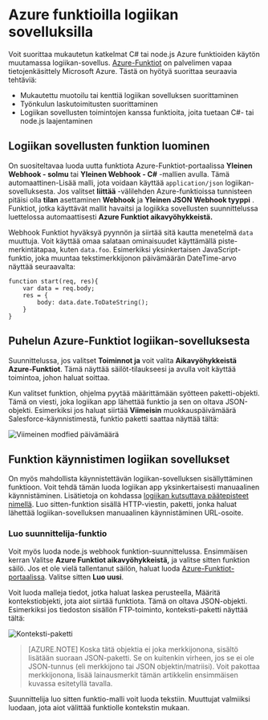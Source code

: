 <properties
   pageTitle="Azure funktioilla logiikan sovelluksilla | Microsoft Azure"
   description="Opettele käyttämään logiikan sovelluksilla Azure-Funktiot"
   services="logic-apps,functions"
   documentationCenter=".net,nodejs,java"
   authors="jeffhollan"
   manager="dwrede"
   editor=""/>

<tags
   ms.service="logic-apps"
   ms.devlang="multiple"
   ms.topic="article"
   ms.tgt_pltfrm="na"
   ms.workload="integration"
   ms.date="10/18/2016"
   ms.author="jehollan"/>

# <a name="using-azure-functions-with-logic-apps"></a>Azure funktioilla logiikan sovelluksilla

Voit suorittaa mukautetun katkelmat C# tai node.js Azure funktioiden käytön muutamassa logiikan-sovellus.  [Azure-Funktiot](../azure-functions/functions-overview.md) on palvelimen vapaa tietojenkäsittely Microsoft Azure. Tästä on hyötyä suorittaa seuraavia tehtäviä:

* Mukautettu muotoilu tai kenttiä logiikan sovelluksen suorittaminen
* Työnkulun laskutoimitusten suorittaminen
* Logiikan sovellusten toimintojen kanssa funktioita, joita tuetaan C#- tai node.js laajentaminen

## <a name="create-a-function-for-logic-apps"></a>Logiikan sovellusten funktion luominen

On suositeltavaa luoda uutta funktiota Azure-Funktiot-portaalissa **Yleinen Webhook - solmu** tai **Yleinen Webhook - C#** -mallien avulla. Tämä automaattinen-Lisää malli, jota voidaan käyttää `application/json` logiikan-sovelluksesta.  Jos valitset **liittää** -välilehden Azure-funktioissa tunnisteen pitäisi olla **tilan** asettaminen **Webhook** ja **Yleinen JSON** **Webhook tyyppi** .  Funktiot, jotka käyttävät mallit havaitsi ja logiikka sovellusten suunnittelussa luettelossa automaattisesti **Azure Funktiot aikavyöhykkeistä.**

Webhook Funktiot hyväksyä pyynnön ja siirtää sitä kautta menetelmä `data` muuttuja. Voit käyttää omaa salataan ominaisuudet käyttämällä piste-merkintätapaa, kuten `data.foo`.  Esimerkiksi yksinkertaisen JavaScript-funktio, joka muuntaa tekstimerkkijonon päivämäärän DateTime-arvo näyttää seuraavalta:

```
function start(req, res){
    var data = req.body;
    res = {
        body: data.date.ToDateString();
    }
}
```

## <a name="call-azure-functions-from-a-logic-app"></a>Puhelun Azure-Funktiot logiikan-sovelluksesta

Suunnittelussa, jos valitset **Toiminnot ja** voit valita **Aikavyöhykkeistä Azure-Funktiot**.  Tämä näyttää säilöt-tilaukseesi ja avulla voit käyttää toimintoa, johon haluat soittaa.  

Kun valitset funktion, ohjelma pyytää määrittämään syötteen paketti-objekti. Tämä on viesti, joka logiikan app lähettää funktio ja sen on oltava JSON-objekti. Esimerkiksi jos haluat siirtää **Viimeisin** muokkauspäivämäärä Salesforce-käynnistimestä, funktio paketti saattaa näyttää tältä:

![Viimeinen modfied päivämäärä][1]

## <a name="trigger-logic-apps-from-a-function"></a>Funktion käynnistimen logiikan sovellukset

On myös mahdollista käynnistettävän logiikan-sovelluksen sisällyttäminen funktioon.  Voit tehdä tämän luoda logiikan app yksinkertaisesti manuaalinen käynnistäminen. Lisätietoja on kohdassa [logiikan kutsuttava päätepisteet nimellä](app-service-logic-http-endpoint.md).  Luo sitten-funktion sisällä HTTP-viestin, paketti, jonka haluat lähettää logiikan-sovelluksen manuaalinen käynnistäminen URL-osoite.

### <a name="create-a-function-from-the-designer"></a>Luo suunnittelija-funktio

Voit myös luoda node.js webhook funktion-suunnittelussa. Ensimmäisen kerran Valitse **Azure Funktiot aikavyöhykkeistä,** ja valitse sitten funktion säilö.  Jos et ole vielä tallentanut säilön, haluat luoda [Azure-Funktiot-portaalissa](https://functions.azure.com/signin). Valitse sitten **Luo uusi**.  

Voit luoda malleja tiedot, jotka haluat laskea perusteella, Määritä kontekstiobjekti, jota aiot siirtää funktiota. Tämä on oltava JSON-objekti. Esimerkiksi jos tiedoston sisällön FTP-toiminto, konteksti-paketti näyttää tältä:

![Konteksti-paketti][2]

>[AZURE.NOTE] Koska tätä objektia ei joka merkkijonona, sisältö lisätään suoraan JSON-paketti. Se on kuitenkin virheen, jos se ei ole JSON-tunnus (eli merkkijono tai JSON objektin/matriisi). Voit pakottaa merkkijonona, lisää lainausmerkit tämän artikkelin ensimmäisen kuvassa esitetyllä tavalla.

Suunnittelija luo sitten funktio-malli voit luoda tekstiin. Muuttujat valmiiksi luodaan, jota aiot välittää funktiolle kontekstin mukaan.




<!--Image references-->
[1]: ./media/app-service-logic-azure-functions/callFunction.png
[2]: ./media/app-service-logic-azure-functions/createFunction.png
